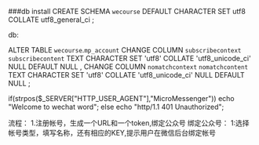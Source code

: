 ###db install
CREATE SCHEMA `wecourse` DEFAULT CHARACTER SET utf8 COLLATE utf8_general_ci ;


db:

ALTER TABLE `wecourse`.`mp_account` 
CHANGE COLUMN `subscribecontext` `subscribecontent` TEXT CHARACTER SET 'utf8' COLLATE 'utf8_unicode_ci' NULL DEFAULT NULL ,
CHANGE COLUMN `nomatchcontext` `nomatchcontent` TEXT CHARACTER SET 'utf8' COLLATE 'utf8_unicode_ci' NULL DEFAULT NULL ;


if(strpos($_SERVER["HTTP_USER_AGENT"],"MicroMessenger"))
    echo "Welcome to wechat word";
else
    echo "http/1.1 401 Unauthorized";

流程：
 1.注册帐号，生成一个URL和一个token,绑定公众号
 绑定公众号：
   1:选择帐号类型，填写名称，还有相应的KEY,提示用户在微信后台绑定帐号
   
